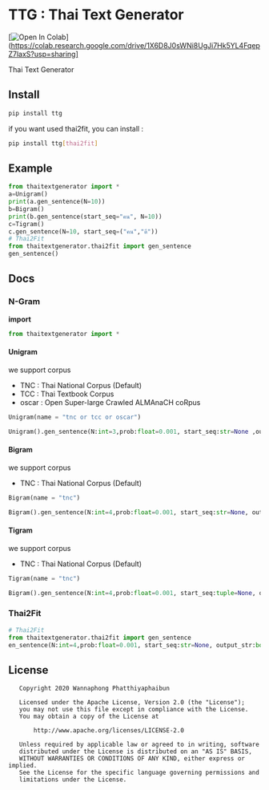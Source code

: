 # TTG : Thai Text Generator
[![Open In Colab](https://colab.research.google.com/assets/colab-badge.svg)](https://colab.research.google.com/drive/1X6D8J0sWNi8UgJi7Hk5YL4FqepZ7laxS?usp=sharing]

Thai Text Generator

## Install

```sh
pip install ttg
```

if you want used thai2fit, you can install :
```sh
pip install ttg[thai2fit]
```

## Example

```python
from thaitextgenerator import *
a=Unigram()
print(a.gen_sentence(N=10))
b=Bigram()
print(b.gen_sentence(start_seq="คน", N=10))
c=Tigram()
c.gen_sentence(N=10, start_seq=("คน","ดี"))
# Thai2Fit
from thaitextgenerator.thai2fit import gen_sentence
gen_sentence()
```

## Docs

### N-Gram
**import**
```python
from thaitextgenerator import *
```
#### Unigram

we support corpus

- TNC : Thai National Corpus (Default)
- TCC : Thai Textbook Corpus
- oscar : Open Super-large Crawled ALMAnaCH coRpus

```python
Unigram(name = "tnc or tcc or oscar")

Unigram().gen_sentence(N:int=3,prob:float=0.001, start_seq:str=None ,output_str:bool = True, duplicate:bool=False)
```

#### Bigram

we support corpus

- TNC : Thai National Corpus (Default)

```python
Bigram(name = "tnc")

Bigram().gen_sentence(N:int=4,prob:float=0.001, start_seq:str=None, output_str:bool = True, duplicate:bool=False)
```

#### Tigram

we support corpus

- TNC : Thai National Corpus (Default)

```python
Tigram(name = "tnc")

Bigram().gen_sentence(N:int=4,prob:float=0.001, start_seq:tuple=None, output_str:bool = True, duplicate:bool=False)
```

### Thai2Fit
```python
# Thai2Fit
from thaitextgenerator.thai2fit import gen_sentence
en_sentence(N:int=4,prob:float=0.001, start_seq:str=None, output_str:bool = True)
```

## License
```
   Copyright 2020 Wannaphong Phatthiyaphaibun

   Licensed under the Apache License, Version 2.0 (the "License");
   you may not use this file except in compliance with the License.
   You may obtain a copy of the License at

       http://www.apache.org/licenses/LICENSE-2.0

   Unless required by applicable law or agreed to in writing, software
   distributed under the License is distributed on an "AS IS" BASIS,
   WITHOUT WARRANTIES OR CONDITIONS OF ANY KIND, either express or implied.
   See the License for the specific language governing permissions and
   limitations under the License.
```
